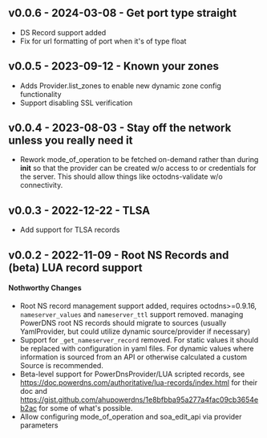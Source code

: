 ## v0.0.6 - 2024-03-08 - Get port type straight

* DS Record support added
* Fix for url formatting of port when it's of type float

## v0.0.5 - 2023-09-12 - Known your zones

* Adds Provider.list_zones to enable new dynamic zone config functionality
* Support disabling SSL verification

## v0.0.4 - 2023-08-03 - Stay off the network unless you really need it

* Rework mode_of_operation to be fetched on-demand rather than during __init__
  so that the provider can be created w/o access to or credentials for the
  server. This should allow things like octodns-validate w/o connectivity.

## v0.0.3 - 2022-12-22 - TLSA

* Add support for TLSA records

## v0.0.2 - 2022-11-09 - Root NS Records and (beta) LUA record support

#### Nothworthy Changes

* Root NS record management support added, requires octodns>=0.9.16,
  `nameserver_values` and `nameserver_ttl` support removed. managing PowerDNS
  root NS records should migrate to sources (usually YamlProvider, but could
  utilize dynamic source/provider if necessary)
* Support for `_get_nameserver_record` removed. For static values it should be
  replaced with configuration in yaml files. For dynamic values where
  information is sourced from an API or otherwise calculated a custom Source is
  recommended.
* Beta-level support for PowerDnsProvider/LUA scripted records, see
  https://doc.powerdns.com/authoritative/lua-records/index.html for their doc
  and https://gist.github.com/ahupowerdns/1e8bfbba95a277a4fac09cb3654eb2ac for
  some of what's possible.
* Allow configuring mode_of_operation and soa_edit_api via provider parameters
